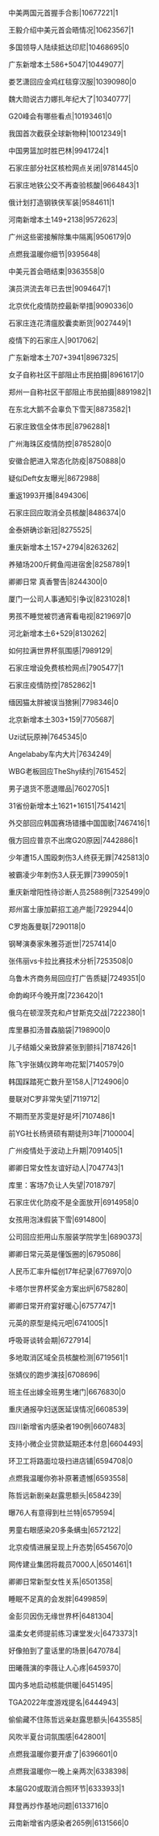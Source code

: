 中美两国元首握手合影|10677221|1

王毅介绍中美元首会晤情况|10623567|1

多国领导人陆续抵达印尼|10468695|0

广东新增本土586+5047|10449077|

娄艺潇回应金鸡红毯穿汉服|10390980|0

魏大勋说古力娜扎年纪大了|10340777|

G20峰会有哪些看点|10193461|0

我国首次截获全球新物种|10012349|1

中国男篮加时胜巴林|9941724|1

石家庄部分社区核检网点关闭|9781445|0

石家庄地铁公交不再查验核酸|9664843|1

俄计划打造钢铁侠军装|9584611|1

河南新增本土149+2138|9572623|

广州这些密接解除集中隔离|9506179|0

点燃我温暖你细节|9395648|

中美元首会晤结束|9363558|0

演员洪流去年已去世|9094647|1

北京优化疫情防控最新举措|9090336|0

石家庄连花清瘟胶囊卖断货|9027449|1

疫情下的石家庄人|9017062|

广东新增本土707+3941|8967325|

女子自称社区干部阻止市民拍摄|8961617|0

郑州一自称社区干部阻止市民拍摄|8891982|1

在东北大鹅不会辜负下雪天|8873582|1

石家庄致信全体市民|8796288|1

广州海珠区疫情防控|8785280|0

安徽合肥进入常态化防疫|8750888|0

疑似Deft女友曝光|8672988|

重返1993开播|8494306|

石家庄回应取消全员核酸|8486374|0

金泰妍确诊新冠|8275525|

重庆新增本土157+2794|8263262|

养殖场200斤鳄鱼闯进宿舍|8258789|1

卿卿日常 真香警告|8244300|0

厦门一公司人事通知引争议|8231028|1

男孩不睡觉被罚通宵看电视|8219697|0

河北新增本土6+529|8130262|

如何拉满世界杯氛围感|7989129|

石家庄增设免费核检网点|7905477|1

石家庄疫情防控|7852862|1

缅因猫太胖被误当猞猁|7798346|0

北京新增本土303+159|7705687|

Uzi试玩原神|7645345|0

Angelababy车内大片|7634249|

WBG老板回应TheShy续约|7615452|

男子退货不愿退赠品|7602705|1

31省份新增本土1621+16151|7541421|

外交部回应韩国赛场错播中国国歌|7467416|1

俄方回应普京不出席G20原因|7442886|1

少年遭15人围殴刺伤3人终获无罪|7425813|0

被霸凌少年刺伤3人获无罪|7399059|1

重庆新增阳性待诊断人员2588例|7325499|0

郑州富士康加薪招工追产能|7292944|0

C罗炮轰曼联|7290118|0

钢琴演奏家朱雅芬逝世|7257414|0

张伟丽vs卡拉比赛技术分析|7253508|0

乌鲁木齐商务局回应打广告质疑|7249351|0

命韵峋环今晚开席|7236420|1

俄乌在顿涅茨克和卢甘斯克交战|7222380|1

库里暴扣汤普森脑袋|7198900|0

儿子结婚父亲致辞紧张到颤抖|7187426|1

陈飞宇张婧仪跨年吻花絮|7140579|0

韩国踩踏死亡数升至158人|7124906|0

曼联对C罗非常失望|7119712|

不期而至苏雯是好是坏|7107486|1

前YG社长杨贤硕有期徒刑3年|7100004|

广州疫情处于波动上升期|7091405|1

卿卿日常女性友谊好动人|7047743|1

库里：客场7负让人失望|7018797|

石家庄优化防疫不是全面放开|6914958|0

女孩用泡沫假装下雪|6914800|

公司回应拒用山东服装学院学生|6890373|

卿卿日常元英是懂饭圈的|6795086|

人民币汇率升幅创17年纪录|6776970|0

卡塔尔世界杯奖金方案出炉|6758280|

卿卿日常开府宴好暖心|6757747|1

元英的原型是纯元吧|6741005|1

呼吸哥谈转会期|6727914|

多地取消区域全员核酸检测|6719561|1

张婧仪的跑步演技|6708696|

班主任出嫁全班男生堵门|6676830|0

重庆通报孕妇送医延误情况|6608539|

四川新增省内感染者190例|6607483|

支持小微企业贷款延期还本付息|6604493|

环卫工将路面垃圾扫进店铺|6594708|0

点燃我温暖你弥补原著遗憾|6593558|

陈哲远新剧亲赵露思额头|6584239|

曝76人有意得到杜兰特|6579594|

男童右眼感染20多条螨虫|6572122|

北京疫情进展呈现上升态势|6545670|0

网传建业集团将裁员7000人|6501461|1

卿卿日常新型女性关系|6501358|

睡眠不足真的会发胖|6499859|

金彭贝因伤无缘世界杯|6481304|

温柔女老师提前练习课堂发火|6473373|1

好像拍到了童话里的场景|6470784|

田曦薇演的李薇让人心疼|6459370|

国内多地启动核能供暖|6451495|

TGA2022年度游戏提名|6444943|

偷偷藏不住陈哲远亲赵露思额头|6435585|

风吹半夏台词氛围感|6428001|

点燃我温暖你要开虐了|6396601|0

点燃我温暖你一晚上亲两次|6338398|

本届G20或取消合照环节|6333933|1

拜登再炒作基地问题|6133716|0

云南新增省内感染者265例|6131566|0

